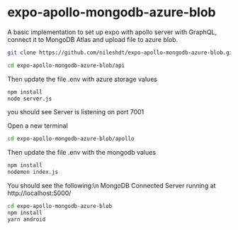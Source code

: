 ﻿# expo-apollo-mongodb-azure-blob
A basic implementation to set up expo with apollo server with GraphQL, connect it to MongoDB Atlas and upload file to azure blob.


```sh
git clone https://github.com/nileshdt/expo-apollo-mongodb-azure-blob.git

cd expo-apollo-mongodb-azure-blob/api
```
Then update the file .env with azure storage values
```sh
npm install 
node server.js
```
you should see Server is listening on port 7001

Open a new terminal 
```sh
cd expo-apollo-mongodb-azure-blob/apollo
```
Then update the file .env with the mongodb values
```sh
npm install
nodemon index.js
```
You should see the following:\n
MongoDB Connected
Server running at http://localhost:5000/

```sh
cd expo-apollo-mongodb-azure-blob
npm install
yarn android
```

